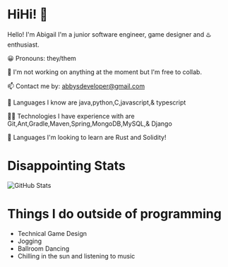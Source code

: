 # HiHi! 👋

Hello! I'm Abigail I'm a junior software engineer, game designer and ♨️ enthusiast.

😀 Pronouns: they/them

🔭 I'm not working on anything at the moment but I'm free to collab.

📫 Contact me by: abbysdeveloper@gmail.com

🧠 Languages I know are java,python,C,javascript,& typescript

👩‍💻 Technologies I have experience with are Git,Ant,Gradle,Maven,Spring,MongoDB,MySQL,& Django

🤔 Languages I'm looking to learn are Rust and Solidity!

# Disappointing Stats

![GitHub Stats](https://github-readme-stats.vercel.app/api?username=BlebBleb&theme=radical)

# Things I do outside of programming
- Technical Game Design
- Jogging
- Ballroom Dancing
- Chilling in the sun and listening to music
<!---
BlebBleb/BlebBleb is a ✨ special ✨ repository because its `README.md` (this file) appears on your GitHub profile.
You can click the Preview link to take a look at your changes.
--->
